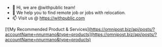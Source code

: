 - 👋 Hi, we are @withpublic team!
- 💞️ We help you to find remote job or jobs with relocation.
- 📫 Visit us @ https://withpublic.com

[![My Recommended Product & Services](https://omnipost.biz/api/posts/?accountName=nnurmano&type=products](https://omnipost.biz/api/posts/?accountName=nnurmano&type=products)

<!---
withpublic/withpublic is a ✨ special ✨ repository because its `README.md` (this file) appears on your GitHub profile.
You can click the Preview link to take a look at your changes.
--->
